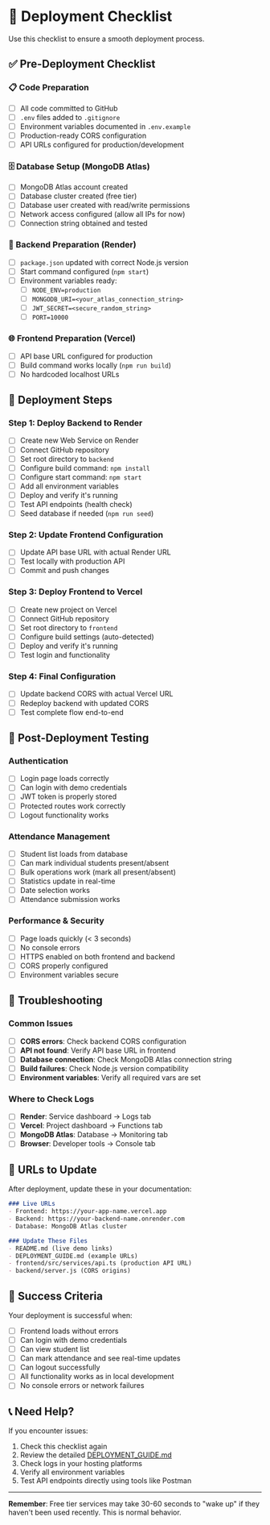 # 🚀 Deployment Checklist

Use this checklist to ensure a smooth deployment process.

## ✅ Pre-Deployment Checklist

### 📋 Code Preparation
- [ ] All code committed to GitHub
- [ ] `.env` files added to `.gitignore`
- [ ] Environment variables documented in `.env.example`
- [ ] Production-ready CORS configuration
- [ ] API URLs configured for production/development

### 🗄️ Database Setup (MongoDB Atlas)
- [ ] MongoDB Atlas account created
- [ ] Database cluster created (free tier)
- [ ] Database user created with read/write permissions
- [ ] Network access configured (allow all IPs for now)
- [ ] Connection string obtained and tested

### 🔧 Backend Preparation (Render)
- [ ] `package.json` updated with correct Node.js version
- [ ] Start command configured (`npm start`)
- [ ] Environment variables ready:
  - [ ] `NODE_ENV=production`
  - [ ] `MONGODB_URI=<your_atlas_connection_string>`
  - [ ] `JWT_SECRET=<secure_random_string>`
  - [ ] `PORT=10000`

### 🌐 Frontend Preparation (Vercel)
- [ ] API base URL configured for production
- [ ] Build command works locally (`npm run build`)
- [ ] No hardcoded localhost URLs

## 🚀 Deployment Steps

### Step 1: Deploy Backend to Render
- [ ] Create new Web Service on Render
- [ ] Connect GitHub repository
- [ ] Set root directory to `backend`
- [ ] Configure build command: `npm install`
- [ ] Configure start command: `npm start`
- [ ] Add all environment variables
- [ ] Deploy and verify it's running
- [ ] Test API endpoints (health check)
- [ ] Seed database if needed (`npm run seed`)

### Step 2: Update Frontend Configuration
- [ ] Update API base URL with actual Render URL
- [ ] Test locally with production API
- [ ] Commit and push changes

### Step 3: Deploy Frontend to Vercel
- [ ] Create new project on Vercel
- [ ] Connect GitHub repository
- [ ] Set root directory to `frontend`
- [ ] Configure build settings (auto-detected)
- [ ] Deploy and verify it's running
- [ ] Test login and functionality

### Step 4: Final Configuration
- [ ] Update backend CORS with actual Vercel URL
- [ ] Redeploy backend with updated CORS
- [ ] Test complete flow end-to-end

## 🧪 Post-Deployment Testing

### Authentication
- [ ] Login page loads correctly
- [ ] Can login with demo credentials
- [ ] JWT token is properly stored
- [ ] Protected routes work correctly
- [ ] Logout functionality works

### Attendance Management
- [ ] Student list loads from database
- [ ] Can mark individual students present/absent
- [ ] Bulk operations work (mark all present/absent)
- [ ] Statistics update in real-time
- [ ] Date selection works
- [ ] Attendance submission works

### Performance & Security
- [ ] Page loads quickly (< 3 seconds)
- [ ] No console errors
- [ ] HTTPS enabled on both frontend and backend
- [ ] CORS properly configured
- [ ] Environment variables secure

## 🔧 Troubleshooting

### Common Issues
- [ ] **CORS errors**: Check backend CORS configuration
- [ ] **API not found**: Verify API base URL in frontend
- [ ] **Database connection**: Check MongoDB Atlas connection string
- [ ] **Build failures**: Check Node.js version compatibility
- [ ] **Environment variables**: Verify all required vars are set

### Where to Check Logs
- [ ] **Render**: Service dashboard → Logs tab
- [ ] **Vercel**: Project dashboard → Functions tab
- [ ] **MongoDB Atlas**: Database → Monitoring tab
- [ ] **Browser**: Developer tools → Console tab

## 📝 URLs to Update

After deployment, update these in your documentation:

```markdown
### Live URLs
- Frontend: https://your-app-name.vercel.app
- Backend: https://your-backend-name.onrender.com
- Database: MongoDB Atlas cluster

### Update These Files
- README.md (live demo links)
- DEPLOYMENT_GUIDE.md (example URLs)
- frontend/src/services/api.ts (production API URL)
- backend/server.js (CORS origins)
```

## 🎉 Success Criteria

Your deployment is successful when:
- [ ] Frontend loads without errors
- [ ] Can login with demo credentials
- [ ] Can view student list
- [ ] Can mark attendance and see real-time updates
- [ ] Can logout successfully
- [ ] All functionality works as in local development
- [ ] No console errors or network failures

## 📞 Need Help?

If you encounter issues:
1. Check this checklist again
2. Review the detailed [DEPLOYMENT_GUIDE.md](./DEPLOYMENT_GUIDE.md)
3. Check logs in your hosting platforms
4. Verify all environment variables
5. Test API endpoints directly using tools like Postman

---

**Remember**: Free tier services may take 30-60 seconds to "wake up" if they haven't been used recently. This is normal behavior.